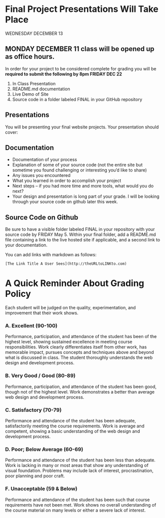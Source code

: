 # Final Project Presentations Will Take Place 
WEDNESDAY DECEMBER 13

## MONDAY DECEMBER 11 class will be opened up as office hours.

In order for your project to be considered complete for grading you will be **required to submit the following by 8pm FRIDAY DEC 22**

1. In Class Presentation
2. README.md documentation
3. Live Demo of Site
4. Source code in a folder labeled FINAL in your GitHub repository

## Presentations

You will be presenting your final website projects. Your presentation should cover:

## Documentation

- Documentation of your process
- Explanation of some of your source code (not the entire site but sometime you found challenging or interesting you’d like to share)
- Any issues you encountered
- What you learned in order to accomplish your project
- Next steps – if you had more time and more tools, what would you do next?
- Your design and presentation is long part of your grade. I will be looking through your source code on github later this week.

## Source Code on Github

Be sure to have a visible folder labeled FINAL in your repository with your source code by FRIDAY May 5. Within your final folder, add a README.md file containing a link to the live hosted site if applicable, and a second link to your documentation.

You can add links with markdown as follows:

`[The Link Title A User Sees](http://theURLtoLINKto.com)`

# A Quick Reminder About Grading Policy

Each student will be judged on the quality, experimentation, and improvement that their work shows.

### A. Excellent (90-100)

Performance, participation, and attendance of the student has been of the highest level, showing sustained excellence in meeting course responsibilities. Work clearly differentiates itself from other work, has memorable impact, pursues concepts and techniques above and beyond what is discussed in class. The student thoroughly understands the web design and development process.

### B. Very Good / Good (80-89)

Performance, participation, and attendance of the student has been good, though not of the highest level. Work demonstrates a better than average web design and development process.

### C. Satisfactory (70-79)

Performance and attendance of the student has been adequate, satisfactorily meeting the course requirements. Work is average and competent, showing a basic understanding of the web design and development process.

### D. Poor; Below Average (60-69)

Performance and attendance of the student has been less than adequate. Work is lacking in many or most areas that show any understanding of visual foundation. Problems may include lack of interest, procrastination, poor planning and poor craft.

### F. Unacceptable (59 & Below)

Performance and attendance of the student has been such that course requirements have not been met. Work shows no overall understanding of the course material on many levels or either a severe lack of interest.
